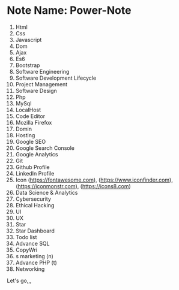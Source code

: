 # Note Name: Power-Note
1. Html 
2. Css 
3. Javascript
4. Dom
5. Ajax
6. Es6
7. Bootstrap
8. Software Engineering
9. Software Development Lifecycle
10. Project Management
11. Software Design
12. Php
13. MySql
14. LocalHost
15. Code Editor
16. Mozilla Firefox
17. Domin
18. Hosting
19. Google SEO                                                                                                                
20. Google Search Console
21. Google Analytics
22. Git
23. Github Profile
24. LinkedIn Profile
25. Icon (https://fontawesome.com), (https://www.iconfinder.com), (https://iconmonstr.com), (https://icons8.com)
26. Data Science & Analytics
27. Cybersecurity
28. Ethical Hacking
29. UI 
30. UX
31. Star 
32. Star Dashboard 
33. Todo list
34. Advance SQL 
35. CopyWri
36. s marketing (n)
37. Advance PHP (t)
38. Networking


Let's go,,,

